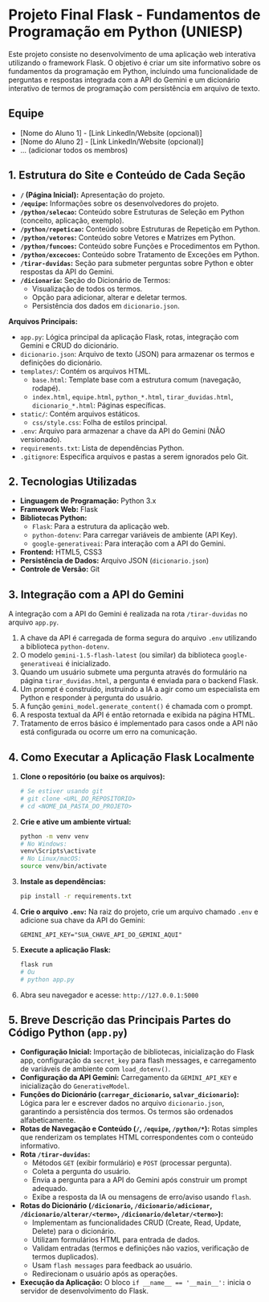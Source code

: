 # Projeto Final Flask - Fundamentos de Programação em Python (UNIESP)

Este projeto consiste no desenvolvimento de uma aplicação web interativa utilizando o framework Flask. O objetivo é criar um site informativo sobre os fundamentos da programação em Python, incluindo uma funcionalidade de perguntas e respostas integrada com a API do Gemini e um dicionário interativo de termos de programação com persistência em arquivo de texto.

## Equipe

*   [Nome do Aluno 1] - [Link LinkedIn/Website (opcional)]
*   [Nome do Aluno 2] - [Link LinkedIn/Website (opcional)]
*   ... (adicionar todos os membros)

## 1. Estrutura do Site e Conteúdo de Cada Seção

*   **`/` (Página Inicial):** Apresentação do projeto.
*   **`/equipe`:** Informações sobre os desenvolvedores do projeto.
*   **`/python/selecao`:** Conteúdo sobre Estruturas de Seleção em Python (conceito, aplicação, exemplo).
*   **`/python/repeticao`:** Conteúdo sobre Estruturas de Repetição em Python.
*   **`/python/vetores`:** Conteúdo sobre Vetores e Matrizes em Python.
*   **`/python/funcoes`:** Conteúdo sobre Funções e Procedimentos em Python.
*   **`/python/excecoes`:** Conteúdo sobre Tratamento de Exceções em Python.
*   **`/tirar-duvidas`:** Seção para submeter perguntas sobre Python e obter respostas da API do Gemini.
*   **`/dicionario`:** Seção do Dicionário de Termos:
    *   Visualização de todos os termos.
    *   Opção para adicionar, alterar e deletar termos.
    *   Persistência dos dados em `dicionario.json`.

**Arquivos Principais:**
*   `app.py`: Lógica principal da aplicação Flask, rotas, integração com Gemini e CRUD do dicionário.
*   `dicionario.json`: Arquivo de texto (JSON) para armazenar os termos e definições do dicionário.
*   `templates/`: Contém os arquivos HTML.
    *   `base.html`: Template base com a estrutura comum (navegação, rodapé).
    *   `index.html`, `equipe.html`, `python_*.html`, `tirar_duvidas.html`, `dicionario_*.html`: Páginas específicas.
*   `static/`: Contém arquivos estáticos.
    *   `css/style.css`: Folha de estilos principal.
*   `.env`: Arquivo para armazenar a chave da API do Gemini (NÃO versionado).
*   `requirements.txt`: Lista de dependências Python.
*   `.gitignore`: Especifica arquivos e pastas a serem ignorados pelo Git.

## 2. Tecnologias Utilizadas

*   **Linguagem de Programação:** Python 3.x
*   **Framework Web:** Flask
*   **Bibliotecas Python:**
    *   `Flask`: Para a estrutura da aplicação web.
    *   `python-dotenv`: Para carregar variáveis de ambiente (API Key).
    *   `google-generativeai`: Para interação com a API do Gemini.
*   **Frontend:** HTML5, CSS3
*   **Persistência de Dados:** Arquivo JSON (`dicionario.json`)
*   **Controle de Versão:** Git

## 3. Integração com a API do Gemini

A integração com a API do Gemini é realizada na rota `/tirar-duvidas` no arquivo `app.py`.
1.  A chave da API é carregada de forma segura do arquivo `.env` utilizando a biblioteca `python-dotenv`.
2.  O modelo `gemini-1.5-flash-latest` (ou similar) da biblioteca `google-generativeai` é inicializado.
3.  Quando um usuário submete uma pergunta através do formulário na página `tirar_duvidas.html`, a pergunta é enviada para o backend Flask.
4.  Um prompt é construído, instruindo a IA a agir como um especialista em Python e responder à pergunta do usuário.
5.  A função `gemini_model.generate_content()` é chamada com o prompt.
6.  A resposta textual da API é então retornada e exibida na página HTML.
7.  Tratamento de erros básico é implementado para casos onde a API não está configurada ou ocorre um erro na comunicação.

## 4. Como Executar a Aplicação Flask Localmente

1.  **Clone o repositório (ou baixe os arquivos):**
    ```bash
    # Se estiver usando git
    # git clone <URL_DO_REPOSITORIO>
    # cd <NOME_DA_PASTA_DO_PROJETO>
    ```
2.  **Crie e ative um ambiente virtual:**
    ```bash
    python -m venv venv
    # No Windows:
    venv\Scripts\activate
    # No Linux/macOS:
    source venv/bin/activate
    ```
3.  **Instale as dependências:**
    ```bash
    pip install -r requirements.txt
    ```
4.  **Crie o arquivo `.env`:**
    Na raiz do projeto, crie um arquivo chamado `.env` e adicione sua chave da API do Gemini:
    ```
    GEMINI_API_KEY="SUA_CHAVE_API_DO_GEMINI_AQUI"
    ```
5.  **Execute a aplicação Flask:**
    ```bash
    flask run
    # Ou
    # python app.py
    ```
6.  Abra seu navegador e acesse: `http://127.0.0.1:5000`

## 5. Breve Descrição das Principais Partes do Código Python (`app.py`)

*   **Configuração Inicial:** Importação de bibliotecas, inicialização do Flask app, configuração da `secret_key` para flash messages, e carregamento de variáveis de ambiente com `load_dotenv()`.
*   **Configuração da API Gemini:** Carregamento da `GEMINI_API_KEY` e inicialização do `GenerativeModel`.
*   **Funções do Dicionário (`carregar_dicionario`, `salvar_dicionario`):** Lógica para ler e escrever dados no arquivo `dicionario.json`, garantindo a persistência dos termos. Os termos são ordenados alfabeticamente.
*   **Rotas de Navegação e Conteúdo (`/`, `/equipe`, `/python/*`):** Rotas simples que renderizam os templates HTML correspondentes com o conteúdo informativo.
*   **Rota `/tirar-duvidas`:**
    *   Métodos `GET` (exibir formulário) e `POST` (processar pergunta).
    *   Coleta a pergunta do usuário.
    *   Envia a pergunta para a API do Gemini após construir um prompt adequado.
    *   Exibe a resposta da IA ou mensagens de erro/aviso usando `flash`.
*   **Rotas do Dicionário (`/dicionario`, `/dicionario/adicionar`, `/dicionario/alterar/<termo>`, `/dicionario/deletar/<termo>`):**
    *   Implementam as funcionalidades CRUD (Create, Read, Update, Delete) para o dicionário.
    *   Utilizam formulários HTML para entrada de dados.
    *   Validam entradas (termos e definições não vazios, verificação de termos duplicados).
    *   Usam `flash messages` para feedback ao usuário.
    *   Redirecionam o usuário após as operações.
*   **Execução da Aplicação:** O bloco `if __name__ == '__main__':` inicia o servidor de desenvolvimento do Flask.